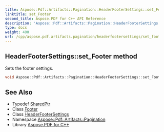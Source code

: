 ```yaml
---
title: Aspose::Pdf::Artifacts::Pagination::HeaderFooterSettings::set_Footer method
linktitle: set_Footer
second_title: Aspose.PDF for C++ API Reference
description: 'Aspose::Pdf::Artifacts::Pagination::HeaderFooterSettings::set_Footer method. Sets the footer settings in C++.'
type: docs
weight: 400
url: /cpp/aspose.pdf.artifacts.pagination/headerfootersettings/set_footer/
---
```

## HeaderFooterSettings::set_Footer method


Sets the footer settings.

```cpp
void Aspose::Pdf::Artifacts::Pagination::HeaderFooterSettings::set_Footer(System::SharedPtr<Aspose::Pdf::Artifacts::Pagination::Footer> value)
```

## See Also

* Typedef [SharedPtr](../../../system/sharedptr/)
* Class [Footer](../../footer/)
* Class [HeaderFooterSettings](../)
* Namespace [Aspose::Pdf::Artifacts::Pagination](../../)
* Library [Aspose.PDF for C++](../../../)
